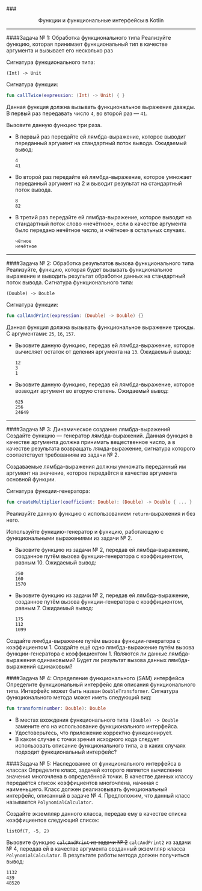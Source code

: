 ###<p style="text-align: center;">Функции и функциональные интерфейсы в Kotlin</p>

---

####Задача № 1: Обработка функционального типа
Реализуйте функцию, которая принимает функциональный тип в качестве аргумента и вызывает его несколько раз

Сигнатура функционального типа:

```
(Int) -> Unit
```

Сигнатура функции:

```kotlin
fun callTwice(expression: (Int) -> Unit) { }
```

Данная функция должна вызывать функциональное выражение дважды. В первый раз передавать число `4`, во второй раз — `41`.

Вызовите данную функцию три раза.

* В первый раз передайте ей лямбда-выражение, которое выводит переданный аргумент на стандартный поток вывода. Ожидаемый вывод:
  ```
  4
  41
  ```

* Во второй раз передайте ей лямбда-выражение, которое умножает переданный аргумент на 2 и выводит результат на стандартный поток вывода.
  ```
  8
  82
  ```

* В третий раз передайте ей лямбда-выражение, которое выводит на стандартный поток слово «нечётное», если в качестве аргумента было передано нечётное число, и «чётное» в остальных случаях.
  ```
  чётное
  нечётное
  ```

---

####Задача № 2: Обработка результатов вызова функционального типа
Реализуйте, функцию, которая будет вызывать функциональное выражение и выводить результат обработки данных на стандартный поток вывода. Сигнатура функционального типа:
```
(Double) -> Double
```
Сигнатура функции:
```kotlin
fun callAndPrint(expression: (Double) -> Double) {}
```
Данная функция должна вызывать функциональное выражение трижды. С аргументами: `25`, `16`, `157`.

* Вызовите данную функцию, передав ей лямбда-выражение, которое вычисляет остаток от деления аргумента на `13`. Ожидаемый вывод:
  ```
  12
  3
  1
  ```
* Вызовите данную функцию, передав ей лямбда-выражение, которое возводит аргумент во вторую степень. Ожидаемый вывод:
  ```
  625
  256
  24649
  ```

---

####Задача № 3: Динамическое создание лямбда-выражений
Создайте функцию — генератор лямбда-выражений. Данная функция в качестве аргумента должна принимать вещественное число, а в качестве результата возвращать лямда-выражение, сигнатура которого соответствует требованиям из задачи № 2.

Создаваемые лямбда-выражения должны умножать переданный им аргумент на значение, которое передаётся в качестве аргумента основной функции.

Сигнатура функции-генератора:
```kotlin
fun createMultiplier(coefficient: Double): (Double) -> Double { ... }
```
Реализуйте данную функцию с использованием `return`-выражения и без него.

Используйте функцию-генератор и функцию, работающую с функциональными выражениями из задачи № 2.

* Вызовите функцию из задачи № 2, передав ей лямбда-выражение, созданное путём вызова функции-генератора с коэффициентом, равным 10. Ожидаемый вывод:
  ```
  250
  160
  1570
  ```
* Вызовите функцию из задачи № 2, передав ей лямбда-выражение, созданное путём вызова функции-генератора с коэффициентом, равным 7. Ожидаемый вывод:
  ```
  175
  112
  1099
  ```
Создайте лямбда-выражение путём вызова функции-генератора с коэффициентом 1. Создайте ещё одно лямбда-выражение путём вызова функции-генератора с коэффициентом 1. Являются ли данные лямбда-выражения одинаковыми? Будет ли результат вызова данных лямбда-выражений одинаковым?

####Задача № 4: Определение функционального (SAM) интерфейса
Определите функциональный интерфейс для описания функционального типа. Интерфейс может быть назван `DoubleTransformer`. Сигнатура функционального метода может иметь следующий вид:
```kotlin
fun transform(number: Double): Double
```
* В местах вхождения функционального типа `(Double) -> Double` замените его на использование функционального интерфейса.
* Удостоверьтесь, что приложение корректно функционирует.
* В каком случае с точки зрения исходного кода следует использовать описание функционального типа, а в каких случаях подходит функциональный интерфейс?

####Задача № 5: Наследование от функционального интерфейса в классах
Определите класс, задачей которого является вычисление значения многочлена в определённой точки. В качестве данных классу передаётся список коэффициентов многочлена, начиная с наименьшего. Класс должен реализовывать функциональный интерфейс, описанный в задаче № 4. Предположим, что данный класс называется `PolynomialCalculator`.

Создайте экземпляр данного класса, передав ему в качестве списка коэффициентов следующий список:
```
listOf(7, -5, 2)
```
Вызовите функцию ~~`calcAndPrint` из задачи № 2~~ `calcAndPrint2` из задачи № 4, передав ей в качестве аргумента созданный экземпляр класса `PolynomialCalculator`. В результате работы метода должен получиться вывод:
  ```
  1132
  439
  48520
  ```